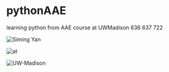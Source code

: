 # pythonAAE
learning python from AAE course at UWMadison 636 637 722

![Siming Yan](https://img.shields.io/badge/npm%20package-v1-brightgreen.svg)

![at](https://img.shields.io/badge/build-succeeded-brightgreen.svg)

![UW-Madison](https://img.shields.io/badge/Tests-passing-brightgreen.svg)



